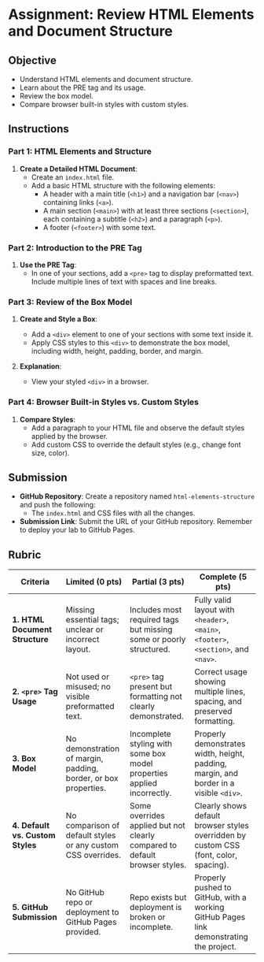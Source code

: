# Assignment: Review HTML Elements and Document Structure

## Objective

- Understand HTML elements and document structure.
- Learn about the PRE tag and its usage.
- Review the box model.
- Compare browser built-in styles with custom styles.

## Instructions

### Part 1: HTML Elements and Structure

1. **Create a Detailed HTML Document**:
   - Create an `index.html` file.
   - Add a basic HTML structure with the following elements:
     - A header with a main title (`<h1>`) and a navigation bar (`<nav>`) containing links (`<a>`).
     - A main section (`<main>`) with at least three sections (`<section>`), each containing a subtitle (`<h2>`) and a paragraph (`<p>`).
     - A footer (`<footer>`) with some text.

### Part 2: Introduction to the PRE Tag

1. **Use the PRE Tag**:
   - In one of your sections, add a `<pre>` tag to display preformatted text. Include multiple lines of text with spaces and line breaks.

### Part 3: Review of the Box Model

1. **Create and Style a Box**:

   - Add a `<div>` element to one of your sections with some text inside it.
   - Apply CSS styles to this `<div>` to demonstrate the box model, including width, height, padding, border, and margin.

2. **Explanation**:
   - View your styled `<div>` in a browser.

### Part 4: Browser Built-in Styles vs. Custom Styles

1. **Compare Styles**:
   - Add a paragraph to your HTML file and observe the default styles applied by the browser.
   - Add custom CSS to override the default styles (e.g., change font size, color).

## Submission

- **GitHub Repository**: Create a repository named `html-elements-structure` and push the following:
  - The `index.html` and CSS files with all the changes.
- **Submission Link**: Submit the URL of your GitHub repository. Remember to deploy your lab to GitHub Pages.

## Rubric

| **Criteria**                     | **Limited (0 pts)**                                             | **Partial (3 pts)**                                                        | **Complete (5 pts)**                                                                   |
| -------------------------------- | --------------------------------------------------------------- | -------------------------------------------------------------------------- | -------------------------------------------------------------------------------------- |
| **1. HTML Document Structure**   | Missing essential tags; unclear or incorrect layout.            | Includes most required tags but missing some or poorly structured.         | Fully valid layout with `<header>`, `<main>`, `<footer>`, `<section>`, and `<nav>`.    |
| **2. `<pre>` Tag Usage**         | Not used or misused; no visible preformatted text.              | `<pre>` tag present but formatting not clearly demonstrated.               | Correct usage showing multiple lines, spacing, and preserved formatting.               |
| **3. Box Model**                 | No demonstration of margin, padding, border, or box properties. | Incomplete styling with some box model properties applied incorrectly.     | Properly demonstrates width, height, padding, margin, and border in a visible `<div>`. |
| **4. Default vs. Custom Styles** | No comparison of default styles or any custom CSS overrides.    | Some overrides applied but not clearly compared to default browser styles. | Clearly shows default browser styles overridden by custom CSS (font, color, spacing).  |
| **5. GitHub Submission**         | No GitHub repo or deployment to GitHub Pages provided.          | Repo exists but deployment is broken or incomplete.                        | Properly pushed to GitHub, with a working GitHub Pages link demonstrating the project. |
